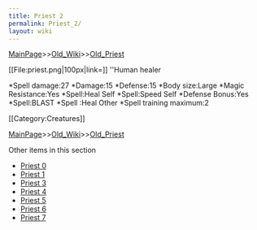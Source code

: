 ```yaml
---
title: Priest 2
permalink: Priest_2/
layout: wiki
---
```


[MainPage](/keeperrl_wiki/ "wikilink")>>[Old_Wiki](/keeperrl_wiki/Old_Wiki "wikilink")>>[Old_Priest](/keeperrl_wiki/Old_Priest "wikilink")

[[File:priest.png|100px|link=]] ''Human healer

*Spell damage:27
*Damage:15
*Defense:15 
*Body size:Large
*Magic Resistance:Yes
*Spell:Heal Self
*Spell:Speed Self
*Defense Bonus:Yes
*Spell:BLAST
*Spell :Heal Other
*Spell training maximum:2

[[Category:Creatures]]

[MainPage](/keeperrl_wiki/ "wikilink")>>[Old_Wiki](/keeperrl_wiki/Old_Wiki "wikilink")>>[Old_Priest](/keeperrl_wiki/Old_Priest "wikilink")

Other items in this section
-    [Priest 0](/keeperrl_wiki/Priest_0 "wikilink")
-    [Priest 1](/keeperrl_wiki/Priest_1 "wikilink")
-    [Priest 3](/keeperrl_wiki/Priest_3 "wikilink")
-    [Priest 4](/keeperrl_wiki/Priest_4 "wikilink")
-    [Priest 5](/keeperrl_wiki/Priest_5 "wikilink")
-    [Priest 6](/keeperrl_wiki/Priest_6 "wikilink")
-    [Priest 7](/keeperrl_wiki/Priest_7 "wikilink")
